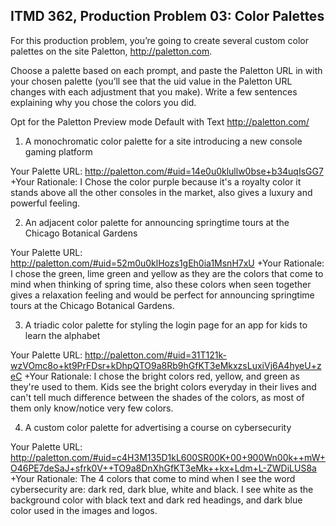 ## ITMD 362, Production Problem 03: Color Palettes

For this production problem, you’re going to create several custom color palettes on the site
Paletton, http://paletton.com.

Choose a palette based on each prompt, and paste the Paletton URL in with your chosen palette
(you’ll see that the uid value in the Paletton URL changes with each adjustment that you make).
Write a few sentences explaining why you chose the colors you did.

Opt for the Paletton Preview mode Default with Text http://paletton.com/

1. A monochromatic color palette for a site introducing a new console gaming platform

Your Palette URL: http://paletton.com/#uid=14e0u0klullw0bse+b34uqIsGG7
+Your Rationale: I Chose the color purple because it's a royalty color it stands above all the other consoles in the market, also gives a luxury and powerful feeling.

2. An adjacent color palette for announcing springtime tours at the Chicago Botanical Gardens

Your Palette URL: http://paletton.com/#uid=52m0u0klHozs1gEh0ia1MsnH7xU
+Your Rationale: I chose the green, lime green and yellow as they are the colors that come to mind when thinking of spring time, also these colors when seen together gives a relaxation feeling and would be perfect for announcing springtime tours at the Chicago Botanical Gardens.

3. A triadic color palette for styling the login page for an app for kids to learn the alphabet

Your Palette URL: http://paletton.com/#uid=31T121k-wzVOmc8o+kt9PrFDsr+kDhpQTO9a8Rb9hGfKT3eMkxzsLuxiVj6A4hyeU+zeC
+Your Rationale: I chose the bright colors red, yellow, and green as they're used to them. Kids see the bright colors everyday in their lives and can't tell much difference between the shades of the colors, as most of them only know/notice very few colors.

4. A custom color palette for advertising a course on cybersecurity

Your Palette URL: http://paletton.com/#uid=c4H3M135D1kL600SR00K+00+900Wn00k++mW+O46PE7deSaJ+sfrk0V++TO9a8DnXhGfKT3eMk++kx+Ldm+L-ZWDiLUS8a
+Your Rationale: The 4 colors that come to mind when I see the word cybersecurity are: dark red, dark blue, white and black. I see white as the background color with black text and dark red headings, and dark blue color used in the images and logos.   
